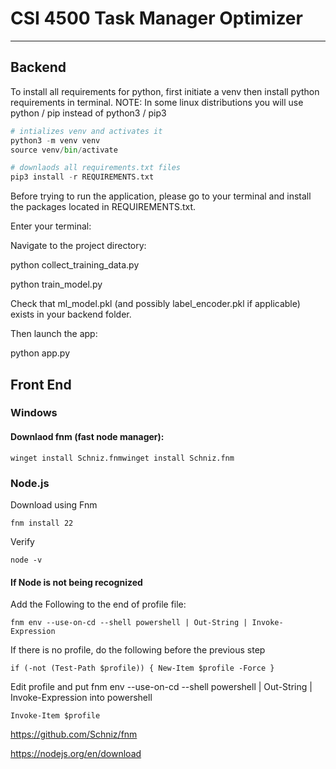# CSI 4500 Task Manager Optimizer
_______________________________

## Backend
To install all requirements for python, first initiate a venv then install python requirements in terminal. NOTE: In some linux distributions you will use python / pip instead of python3 / pip3
```py
# intializes venv and activates it
python3 -m venv venv
source venv/bin/activate 

# downlaods all requirements.txt files
pip3 install -r REQUIREMENTS.txt
```

Before trying to run the application, please go to your terminal and install the packages located in REQUIREMENTS.txt.

Enter your terminal:

Navigate to the project directory: 

python collect_training_data.py

python train_model.py

Check that ml_model.pkl (and possibly label_encoder.pkl if applicable) exists in your backend folder.

Then launch the app: 

python app.py

## Front End 

### Windows
#### Downlaod fnm (fast node manager): <br>

```
winget install Schniz.fnmwinget install Schniz.fnm
```

### Node.js
Download using Fnm
```
fnm install 22
```
Verify
```
node -v
```
#### If Node is not being recognized

Add the Following to the end of profile file: 
```
fnm env --use-on-cd --shell powershell | Out-String | Invoke-Expression
```
If there is no profile, do the following before the previous step
```
if (-not (Test-Path $profile)) { New-Item $profile -Force }
```
Edit profile and put fnm env --use-on-cd --shell powershell | Out-String | Invoke-Expression into powershell
```
Invoke-Item $profile
```
https://github.com/Schniz/fnm

https://nodejs.org/en/download


